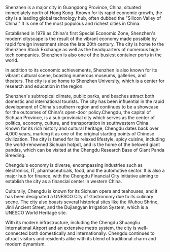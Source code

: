 Shenzhen is a major city in Guangdong Province, China, situated immediately north of Hong Kong. Known for its rapid economic growth, the city is a leading global technology hub, often dubbed the "Silicon Valley of China." It is one of the most populous and richest cities in China.

Established in 1979 as China's first Special Economic Zone, Shenzhen's modern cityscape is the result of the vibrant economy made possible by rapid foreign investment since the late 20th century. The city is home to the Shenzhen Stock Exchange as well as the headquarters of numerous high-tech companies. Shenzhen is also one of the busiest container ports in the world.

In addition to its economic achievements, Shenzhen is also known for its vibrant cultural scene, boasting numerous museums, galleries, and theaters. The city is also home to Shenzhen University, which is a center for research and education in the region.

Shenzhen's subtropical climate, public parks, and beaches attract both domestic and international tourists. The city has been influential in the rapid development of China's southern region and continues to be a showcase for the outcomes of China's open-door policy.Chengdu, the capital of Sichuan Province, is a sub-provincial city which serves as the center of politics, economy, culture, and transportation in southwestern China. Known for its rich history and cultural heritage, Chengdu dates back over 4,000 years, marking it as one of the original starting points of Chinese civilization. The city is famed for its relaxed lifestyle, spicy cuisine, including the world-renowned Sichuan hotpot, and is the home of the beloved giant pandas, which can be visited at the Chengdu Research Base of Giant Panda Breeding.

Chengdu's economy is diverse, encompassing industries such as electronics, IT, pharmaceuticals, food, and the automotive sector. It is also a major hub for finance, with the Chengdu Financial City initiative aiming to establish the city as a financial center in western China.

Culturally, Chengdu is known for its Sichuan opera and teahouses, and it has been designated a UNESCO City of Gastronomy due to its culinary scene. The city also boasts several historical sites like the Wuhou Shrine, Jinli Ancient Street, and the Dujiangyan Irrigation System, which is a UNESCO World Heritage site.

With its modern infrastructure, including the Chengdu Shuangliu International Airport and an extensive metro system, the city is well-connected both domestically and internationally. Chengdu continues to attract visitors and residents alike with its blend of traditional charm and modern dynamism.